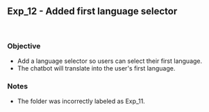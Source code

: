 ## Exp_12 - Added first language selector
<br>

### Objective
- Add a language selector so users can select their first language.
- The chatbot will translate into the user's first language.
  
### Notes
- The folder was incorrectly labeled as Exp_11.
